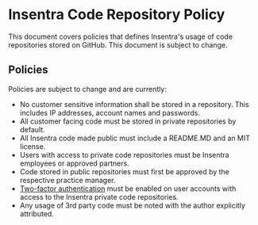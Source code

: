 # Insentra Code Repository Policy
This document covers policies that defines Insentra's usage of code repositories stored on GitHub. This document is subject to change.

## Policies
Policies are subject to change and are currently:
* No customer sensitive information shall be stored in a repository. This includes IP addresses, account names and passwords.
* All customer facing code must be stored in private repositories by default.
* All Insentra code made public must include a README.MD and an MIT license.
* Users with access to private code repositories must be Insentra employees or approved partners.
* Code stored in public repositories must first be approved by the respective practice manager.
* [Two-factor authentication](https://github.com/settings/two_factor_authentication/configure) must be enabled on user accounts with access to the Insentra private code repositories.
* Any usage of 3rd party code must be noted with the author explicitly attributed.
